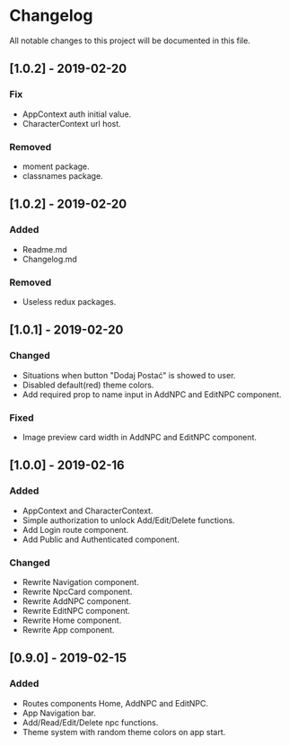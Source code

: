 # Changelog
All notable changes to this project will be documented in this file.

## [1.0.2] - 2019-02-20
### Fix
- AppContext auth initial value.
- CharacterContext url host.

### Removed
- moment package.
- classnames package.

## [1.0.2] - 2019-02-20
### Added
- Readme.md
- Changelog.md

### Removed
- Useless redux packages.

## [1.0.1] - 2019-02-20
### Changed
- Situations when button "Dodaj Postać" is showed to user.
- Disabled default(red) theme colors.
- Add required prop to name input in AddNPC and EditNPC component.

### Fixed
- Image preview card width in AddNPC and EditNPC component.

## [1.0.0] - 2019-02-16
### Added
- AppContext and CharacterContext.
- Simple authorization to unlock Add/Edit/Delete functions.
- Add Login route component.
- Add Public and Authenticated component.

### Changed
- Rewrite Navigation component.
- Rewrite NpcCard component.
- Rewrite AddNPC component.
- Rewrite EditNPC component.
- Rewrite Home component.
- Rewrite App component.

## [0.9.0] - 2019-02-15
### Added
- Routes components Home, AddNPC and EditNPC.
- App Navigation bar.
- Add/Read/Edit/Delete npc functions.
- Theme system with random theme colors on app start.